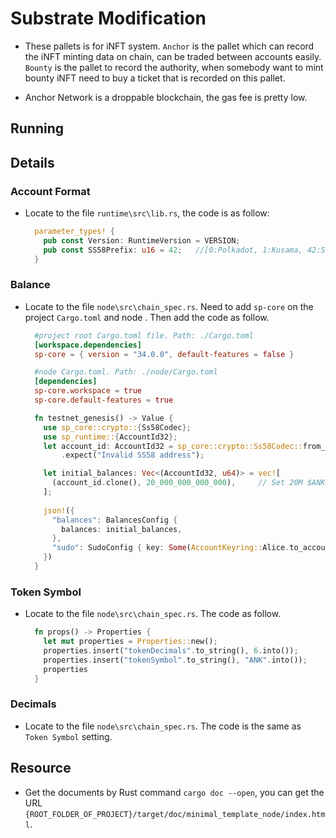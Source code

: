 # Substrate Modification

* These pallets is for iNFT system.  `Anchor` is the pallet which can record the iNFT minting data on chain, can be traded between accounts easily. `Bounty` is the pallet to record the authority, when somebody want to mint bounty iNFT need to buy a ticket that is recorded on this pallet.

* Anchor Network is a droppable blockchain, the gas fee is pretty low.

## Running


## Details

### Account Format

* Locate to the file  `runtime\src\lib.rs`, the code is as follow:

  ```RUST
    parameter_types! {
      pub const Version: RuntimeVersion = VERSION;
      pub const SS58Prefix: u16 = 42;   //[0:Polkadot, 1:Kusama, 42:Substrate]
    }
  ```

### Balance

* Locate to the file  `node\src\chain_spec.rs`. Need to add `sp-core` on the project `Cargo.toml` and node  .  Then add the code as follow.

  ```TOML
    #project root Cargo.toml file. Path: ./Cargo.toml
    [workspace.dependencies]
    sp-core = { version = "34.0.0", default-features = false }
  ```

  ```TOML
    #node Cargo.toml. Path: ./node/Cargo.toml
    [dependencies]
    sp-core.workspace = true
    sp-core.default-features = true
  ```

  ```RUST
    fn testnet_genesis() -> Value {
      use sp_core::crypto::{Ss58Codec};
      use sp_runtime::{AccountId32};
      let account_id: AccountId32 = sp_core::crypto::Ss58Codec::from_ss58check("5FQmGPk7qGBmU3K6kDfMSBiUHBYq5NqXpx93KFEvDvyz5sRJ")
          .expect("Invalid SS58 address");

      let initial_balances: Vec<(AccountId32, u64)> = vec![
        (account_id.clone(), 20_000_000_000_000),     // Set 20M $ANK balance (6 decimal)
      ];
      
      json!({
        "balances": BalancesConfig {
          balances: initial_balances,
        },
        "sudo": SudoConfig { key: Some(AccountKeyring::Alice.to_account_id()) },
      })
    }
  ```

### Token Symbol

* Locate to the file  `node\src\chain_spec.rs`. The code as follow.

  ```RUST
    fn props() -> Properties {
      let mut properties = Properties::new();
      properties.insert("tokenDecimals".to_string(), 6.into());
      properties.insert("tokenSymbol".to_string(), "ANK".into());
      properties
    }
  ```

### Decimals

* Locate to the file  `node\src\chain_spec.rs`. The code is the same as `Token Symbol` setting.

## Resource

* Get the documents by Rust command `cargo doc --open`, you can get the URL `{ROOT_FOLDER_OF_PROJECT}/target/doc/minimal_template_node/index.html`.